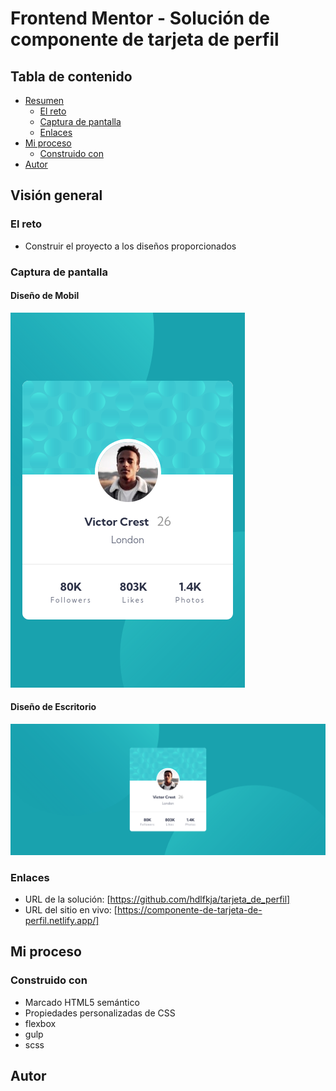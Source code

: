 # Frontend Mentor - Solución de componente de tarjeta de perfil

## Tabla de contenido

- [Resumen](#resumen)
  - [El reto](#el-reto)
  - [Captura de pantalla](#captura-de-pantalla)
  - [Enlaces](#enlaces)
- [Mi proceso](#mi-proceso)
  - [Construido con](#construido-con)
- [Autor](#autor)


## Visión general

### El reto

- Construir el proyecto a los diseños proporcionados

### Captura de pantalla

#### Diseño de Mobil

![](./Dise%C3%B1o_mobil.png)

#### Diseño de Escritorio

![](./Dise%C3%B1o-escritorio.png)

### Enlaces

- URL de la solución: [https://github.com/hdlfkja/tarjeta_de_perfil]
- URL del sitio en vivo: [https://componente-de-tarjeta-de-perfil.netlify.app/] 

## Mi proceso

### Construido con

- Marcado HTML5 semántico
- Propiedades personalizadas de CSS
- flexbox
- gulp
- scss

## Autor

